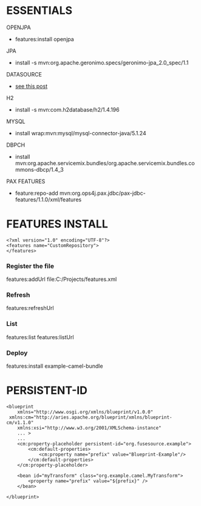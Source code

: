 # ESSENTIALS

OPENJPA

- features:install openjpa

JPA
- install -s mvn:org.apache.geronimo.specs/geronimo-jpa_2.0_spec/1.1 

DATASOURCE
- [see this post ](https://stackoverflow.com/questions/44528974/fuse-6-3-dbcp-basic-datasource)

H2
- install -s mvn:com.h2database/h2/1.4.196

MYSQL
- install wrap:mvn:mysql/mysql-connector-java/5.1.24

DBPCH
- install mvn:org.apache.servicemix.bundles/org.apache.servicemix.bundles.commons-dbcp/1.4_3

PAX FEATURES
- feature:repo-add mvn:org.ops4j.pax.jdbc/pax-jdbc-features/1.1.0/xml/features

# FEATURES INSTALL 
```
<?xml version="1.0" encoding="UTF-8"?>
<features name="CustomRepository">
</features>
```
### Register the file 
features:addUrl file:C:/Projects/features.xml

### Refresh
features:refreshUrl

### List
features:list
features:listUrl

### Deploy
features:install example-camel-bundle

# PERSISTENT-ID
````
<blueprint
    xmlns="http://www.osgi.org/xmlns/blueprint/v1.0.0"
 xmlns:cm="http://aries.apache.org/blueprint/xmlns/blueprint-cm/v1.1.0"
    xmlns:xsi="http://www.w3.org/2001/XMLSchema-instance"
    ... >
    ...
    <cm:property-placeholder persistent-id="org.fusesource.example">
        <cm:default-properties>
            <cm:property name="prefix" value="Blueprint-Example"/>
        </cm:default-properties>
    </cm:property-placeholder>

    <bean id="myTransform" class="org.example.camel.MyTransform">
        <property name="prefix" value="${prefix}" />
    </bean>

</blueprint>
````
